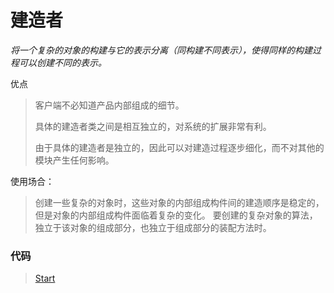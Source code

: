 # 建造者

*将一个复杂的对象的构建与它的表示分离（同构建不同表示），使得同样的构建过程可以创建不同的表示。*

优点
> 客户端不必知道产品内部组成的细节。
>
> 具体的建造者类之间是相互独立的，对系统的扩展非常有利。
>
> 由于具体的建造者是独立的，因此可以对建造过程逐步细化，而不对其他的模块产生任何影响。

使用场合：
> 创建一些复杂的对象时，这些对象的内部组成构件间的建造顺序是稳定的，但是对象的内部组成构件面临着复杂的变化。
> 要创建的复杂对象的算法，独立于该对象的组成部分，也独立于组成部分的装配方法时。

### 代码
> [Start](Start.java)

